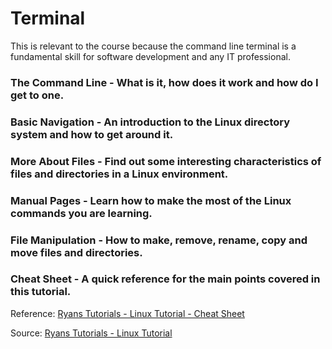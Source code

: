 # Terminal

This is relevant to the course because the command line terminal is a fundamental skill for software development and any IT professional.

### The Command Line - What is it, how does it work and how do I get to one.



### Basic Navigation - An introduction to the Linux directory system and how to get around it.



### More About Files - Find out some interesting characteristics of files and directories in a Linux environment.



### Manual Pages - Learn how to make the most of the Linux commands you are learning.



### File Manipulation - How to make, remove, rename, copy and move files and directories.



### Cheat Sheet - A quick reference for the main points covered in this tutorial.

Reference: [Ryans Tutorials - Linux Tutorial - Cheat Sheet](https://ryanstutorials.net/linuxtutorial/cheatsheet.php)

Source: [Ryans Tutorials - Linux Tutorial](https://ryanstutorials.net/linuxtutorial/)
